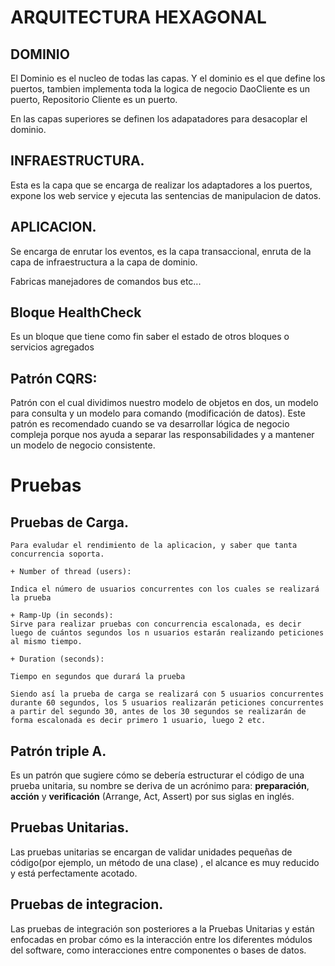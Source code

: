
# ARQUITECTURA HEXAGONAL

## DOMINIO

El Dominio es el nucleo de todas las capas. Y el dominio es el que define los puertos, tambien implementa toda la logica de negocio
DaoCliente es un puerto, Repositorio Cliente es un puerto.

En las capas superiores se definen los adapatadores para desacoplar el dominio.

## INFRAESTRUCTURA. 

Esta es la capa que se encarga de realizar los adaptadores a los puertos, expone los web service y ejecuta las sentencias de manipulacion de datos.

## APLICACION.

Se encarga de enrutar los eventos, es la capa transaccional, enruta de la capa de infraestructura a la capa de dominio.

Fabricas manejadores de comandos bus etc...

## Bloque HealthCheck

Es un bloque que tiene como fin saber el estado de otros bloques o servicios agregados

## Patrón CQRS:

Patrón con el cual dividimos nuestro modelo de objetos en dos, un modelo para consulta y un modelo para comando (modificación de datos). Este patrón es recomendado cuando se va desarrollar lógica de negocio compleja porque nos ayuda a separar las responsabilidades y a mantener un modelo de negocio consistente.

# Pruebas

## Pruebas de Carga.

    Para evaludar el rendimiento de la aplicacion, y saber que tanta concurrencia soporta.

    + Number of thread (users):  

    Indica el número de usuarios concurrentes con los cuales se realizará la prueba

    + Ramp-Up (in seconds): 
    Sirve para realizar pruebas con concurrencia escalonada, es decir luego de cuántos segundos los n usuarios estarán realizando peticiones al mismo tiempo.

    + Duration (seconds): 

    Tiempo en segundos que durará la prueba

    Siendo así la prueba de carga se realizará con 5 usuarios concurrentes durante 60 segundos, los 5 usuarios realizarán peticiones concurrentes a partir del segundo 30, antes de los 30 segundos se realizarán de forma escalonada es decir primero 1 usuario, luego 2 etc.


## Patrón triple A.

Es un patrón que sugiere cómo se debería estructurar el código de una prueba unitaria, su nombre se deriva de un acrónimo para:
**preparación**, **acción** y **verificación** (Arrange, Act, Assert) por sus siglas en inglés.

## Pruebas Unitarias.

Las pruebas unitarias se encargan de validar unidades pequeñas de código(por ejemplo, un método de una clase) , el alcance es muy reducido y está perfectamente acotado. 

## Pruebas de integracion.

Las pruebas de integración son posteriores a la Pruebas Unitarias y están enfocadas en probar cómo es la interacción entre los diferentes módulos del software, como interacciones entre componentes o bases de datos.


